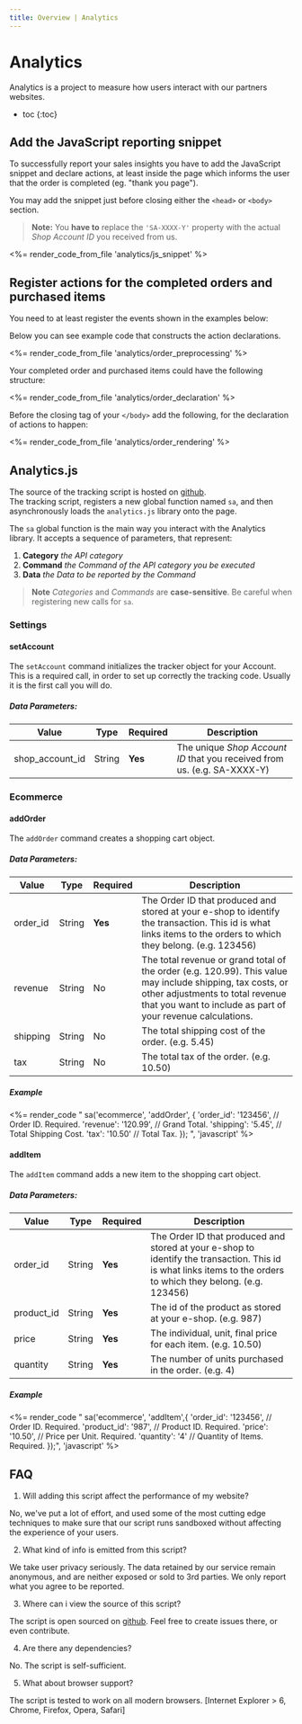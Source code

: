 ```yaml
---
title: Overview | Analytics
---
```


# Analytics

Analytics is a project to measure how users interact with our partners websites.

* toc
{:toc}


## Add the JavaScript reporting snippet

To successfully report your sales insights you have to add the JavaScript snippet and 
declare actions, at least inside the page which informs the user 
that the order is completed (eg. "thank you page").

You may add the snippet just before closing either the `<head>` or `<body>` section.


> **Note:**
> You **have to** replace the `'SA-XXXX-Y'` property with the actual *Shop Account ID* 
you received from us.

<%= render_code_from_file 'analytics/js_snippet' %>

## Register actions for the completed orders and purchased items

You need to at least register the events shown in the examples below:

Below you can see example code that constructs the action declarations.

<%= render_code_from_file 'analytics/order_preprocessing' %>

Your completed order and purchased items could have the following structure:

<%= render_code_from_file 'analytics/order_declaration' %>

Before the closing tag of your `</body>` add the following, for the declaration of actions
to happen:

<%= render_code_from_file 'analytics/order_rendering' %>



## Analytics.js

The source of the tracking script is hosted on [github](https://www.github.com/skroutz/analytics.js).  
The tracking script, registers a new global function named `sa`, and then asynchronously loads the `analytics.js` library onto the page.

The `sa` global function is the main way you interact with the Analytics library. 
It accepts a sequence of parameters, that represent:

 1. **Category**
    *the API category*
 2. **Command**
    *the Command of the API category you be executed*
 3. **Data**
    *the Data to be reported by the Command*

> **Note**
> *Categories* and *Commands* are **case-sensitive**. Be careful when registering new calls for `sa`.

### Settings

#### setAccount
The `setAccount` command initializes the tracker object for your Account. This is a required call, in order to set up correctly the tracking code. Usually it is the first call you will do.

##### Data Parameters:
<table>
    <thead>
        <th>Value</th>
        <th>Type</th>
        <th>Required</th>
        <th>Description</th>
    </thead>
    <tbody>
        <tr>
            <td>shop_account_id</td>
            <td>String</td>
            <td><strong>Yes</strong></td>
            <td>The unique <em>Shop Account ID</em> that you received from us. (e.g. SA-XXXX-Y)</td>
        </tr>
    </tbody>
</table>


### Ecommerce

#### addOrder
The `addOrder` command creates a shopping cart object.

##### Data Parameters:
<table>
    <thead>
        <th>Value</th>
        <th>Type</th>
        <th>Required</th>
        <th>Description</th>
    </thead>
    <tbody>
        <tr>
            <td>order_id</td>
            <td>String</td>
            <td><strong>Yes</strong></td>
            <td>The Order ID that produced and stored at your e-shop to identify the transaction. This id is what links items to the orders to which they belong. (e.g. 123456)</td>
        </tr>
        <tr>
            <td>revenue</td>
            <td>String</td>
            <td>No</td>
            <td>The total revenue or grand total of the order (e.g. 120.99). This value may include shipping, tax costs, or other adjustments to total revenue that you want to include as part of your revenue calculations.</td>
        </tr>
        <tr>
            <td>shipping</td>
            <td>String</td>
            <td>No</td>
            <td>The total shipping cost of the order. (e.g. 5.45)</td>
        </tr>
        <tr>
            <td>tax</td>
            <td>String</td>
            <td>No</td>
            <td>The total tax of the order. (e.g. 10.50)</td>
        </tr>
    </tbody>
</table>

##### Example
<%= render_code "
sa('ecommerce', 'addOrder', {
  'order_id': '123456',  // Order ID. Required.
  'revenue': '120.99',   // Grand Total.
  'shipping': '5.45',    // Total Shipping Cost.
  'tax': '10.50'         // Total Tax.
});
", 'javascript' %>

#### addItem
The `addItem` command adds a new item to the shopping cart object.

##### Data Parameters:
<table>
    <thead>
        <th>Value</th>
        <th>Type</th>
        <th>Required</th>
        <th>Description</th>
    </thead>
    <tbody>
        <tr>
            <td>order_id</td>
            <td>String</td>
            <td><strong>Yes</strong></td>
            <td>The Order ID that produced and stored at your e-shop to identify the transaction. This id is what links items to the orders to which they belong. (e.g. 123456)</td>
        </tr>
        <tr>
            <td>product_id</td>
            <td>String</td>
            <td><strong>Yes</strong></td>
            <td>The id of the product as stored at your e-shop. (e.g. 987)</td>
        </tr>
        <tr>
            <td>price</td>
            <td>String</td>
            <td><strong>Yes</strong></td>
            <td>The individual, unit, final price for each item. (e.g. 10.50)</td>
        </tr>
        <tr>
            <td>quantity</td>
            <td>String</td>
            <td><strong>Yes</strong></td>
            <td>The number of units purchased in the order. (e.g. 4)</td>
        </tr>
    </tbody>
</table>

##### Example
<%= render_code "
sa('ecommerce', 'addItem',{
    'order_id': '123456',  // Order ID. Required.
    'product_id': '987',   // Product ID. Required.
    'price': '10.50',      // Price per Unit. Required.
    'quantity': '4'        // Quantity of Items. Required.
});", 'javascript' %>

## FAQ

1. Will adding this script affect the performance of my website?  

<p>
No, we've put a lot of effort, and used some of the most cutting edge techniques to make sure 
that our script runs sandboxed without affecting the experience of your users.
</p>

2. What kind of info is emitted from this script?

<p>
We take user privacy seriously. The data retained by our service remain anonymous, and are 
neither exposed or sold to 3rd parties. We only report what you agree to be reported.
</p>

3. Where can i view the source of this script?

<p>
The script is open sourced on <a href="https://www.github.com/skroutz/analytics.js">github</a>.
Feel free to create issues there, or even contribute.
</p>

4. Are there any dependencies?

<p>
No. The script is self-sufficient.
</p>

5. What about browser support?

<p>
The script is tested to work on all modern browsers. [Internet Explorer > 6, Chrome, Firefox, Opera, Safari]
</p>
